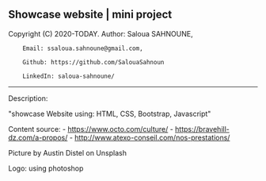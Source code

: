 
Showcase website | mini project
--------------------------------------------------------------------------------

Copyright (C) 2020-TODAY.
Author: Saloua SAHNOUNE,

        Email: ssaloua.sahnoune@gmail.com,

        Github: https://github.com/SalouaSahnoun

        LinkedIn: saloua-sahnoune/
--------------------------------------------------------------------------------

Description: 

 "showcase Website using: HTML, CSS, Bootstrap, Javascript"

 Content source: 
    - https://www.octo.com/culture/
    - https://bravehill-dz.com/a-propos/ 
    - http://www.atexo-conseil.com/nos-prestations/

 Picture  by Austin Distel on Unsplash

 Logo: using photoshop




